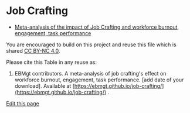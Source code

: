 <h1>Job Crafting</h1>

<ul>
  <li><a href="https://github.com/ebmgt/job-crafting/blob/main/README.md">Meta-analysis of the impact of Job Crafting and workforce burnout, engagement, task performance</a></li>
</ul>

You are encouraged to build on this project and reuse this file which is shared [CC BY-NC 4.0](https://creativecommons.org/licenses/by-nc/4.0/). 

Please cite this Table in any reuse as:
1. EBMgt contributors. A meta-analysis of job crafting's effect on  workforce burnout, engagement, task performance. [add date of your download]. Available at [https://ebmgt.github.io/job-crafting/](https://ebmgt.github.io/job-crafting/) .

<div><a href="https://github.com/ebmgt/ebmgt.github.io/edit/master/job-crafting/README.md">Edit this page</a></div>
